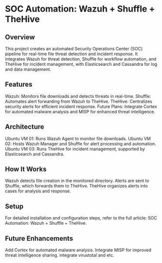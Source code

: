 # SOC Automation: Wazuh + Shuffle + TheHive

## Overview
This project creates an automated Security Operations Center (SOC) pipeline for real-time file threat detection and incident response. It integrates Wazuh for threat detection, Shuffle for workflow automation, and TheHive for incident management, with Elasticsearch and Cassandra for log and data management.

## Features
Wazuh: Monitors file downloads and detects threats in real-time.
Shuffle: Automates alert forwarding from Wazuh to TheHive.
TheHive: Centralizes security alerts for efficient incident response.
Future Plans: Integrate Cortex for automated malware analysis and MISP for enhanced threat intelligence.

## Architecture
Ubuntu VM 01: Runs Wazuh Agent to monitor file downloads.
Ubuntu VM 02: Hosts Wazuh Manager and Shuffle for alert processing and automation.
Ubuntu VM 03: Runs TheHive for incident management, supported by Elasticsearch and Cassandra.


## How It Works
Wazuh detects file creation in the monitored directory.
Alerts are sent to Shuffle, which forwards them to TheHive.
TheHive organizes alerts into cases for analysis and response.

## Setup
For detailed installation and configuration steps, refer to the full article: SOC Automation: Wazuh + Shuffle + TheHive.

## Future Enhancements
Add Cortex for automated malware analysis.
Integrate MISP for improved threat intelligence sharing.
integrate virustotal and etc.
